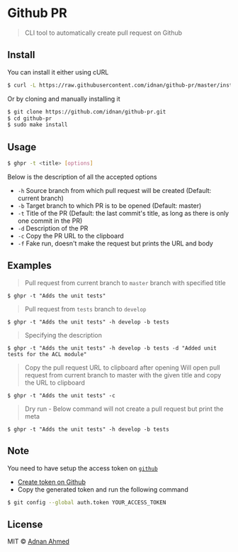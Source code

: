 # Github PR

> CLI tool to automatically create pull request on Github

## Install

You can install it either using cURL

```bash
$ curl -L https://raw.githubusercontent.com/idnan/github-pr/master/installer.sh | sudo sh
```

Or by cloning and manually installing it

```bash
$ git clone https://github.com/idnan/github-pr.git
$ cd github-pr
$ sudo make install
```


## Usage
```bash
$ ghpr -t <title> [options]
```

Below is the description of all the accepted options

- `-h` Source branch from which pull request will be created (Default: current branch)
- `-b` Target branch to which PR is to be opened (Default: master)
- `-t` Title of the PR (Default: the last commit's title, as long as there is only one commit in the PR)
- `-d` Description of the PR
- `-c` Copy the PR URL to the clipboard
- `-f` Fake run, doesn't make the request but prints the URL and body

## Examples

> Pull request from current branch to `master` branch with specified title

```shell
$ ghpr -t "Adds the unit tests"
```

> Pull request from `tests` branch to `develop`

```shell
$ ghpr -t "Adds the unit tests" -h develop -b tests
```

> Specifying the description

```shell
$ ghpr -t "Adds the unit tests" -h develop -b tests -d "Added unit tests for the ACL module"
```

> Copy the pull request URL to clipboard after opening
> Will open pull request from current branch to master with the given title and copy the URL to clipboard

```shell
$ ghpr -t "Adds the unit tests" -c
```

> Dry run - Below command will not create a pull request but print the meta

```shell
$ ghpr -t "Adds the unit tests" -h develop -b tests
```

## Note

You need to have setup the access token on [`github`](https://github.com)
- [Create token on Github](https://github.com/settings/tokens/new)
- Copy the generated token and run the following command

```bash
$ git config --global auth.token YOUR_ACCESS_TOKEN
```

## License
MIT © [Adnan Ahmed](https://github.com/idnan)